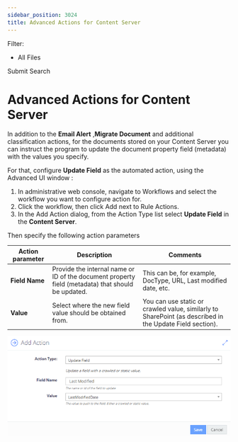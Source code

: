 ```yaml
---
sidebar_position: 3024
title: Advanced Actions for Content Server
---
```


Filter: 

* All Files

Submit Search

# Advanced Actions for Content Server

In addition to the **Email Alert** ,**Migrate Document** and additional classification actions, for the documents stored on your Content Server you can instruct the program to update the document property field (metadata) with the values you specify.

For that, configure **Update Field** as the automated action, using the Advanced UI window :

1. In administrative web console, navigate to Workflows and select the workflow you want to configure action for.
2. Click the workflow, then click Add next to Rule Actions.
3. In the Add Action dialog, from the Action Type list select **Update Field** in the **Content Server**.

Then specify the following action parameters

| Action parameter | Description | Comments |
| --- | --- | --- |
| **Field Name** | Provide the internal name or ID of the document property field (metadata) that should be updated. | This can be, for example, DocType, URL, Last modified date, etc. |
| **Value** | Select where the new field value should be obtained from. | You can use static or crawled value, similarly to SharePoint (as described in the Update Field section). |

[![](../../../../../../../static/images/DataClassification_5.7/Content/Resources/Images/Workflows/action_advanced_cs_update_field_thumb_0_0.png)](../../../../Resources/Images/Workflows/action_advanced_cs_update_field.png)